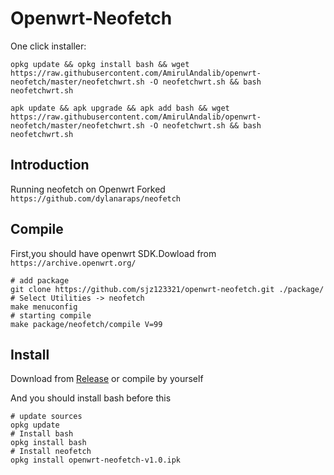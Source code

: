 # Openwrt-Neofetch

One click installer:

```
opkg update && opkg install bash && wget https://raw.githubusercontent.com/AmirulAndalib/openwrt-neofetch/master/neofetchwrt.sh -O neofetchwrt.sh && bash neofetchwrt.sh
```

```
apk update && apk upgrade && apk add bash && wget https://raw.githubusercontent.com/AmirulAndalib/openwrt-neofetch/master/neofetchwrt.sh -O neofetchwrt.sh && bash neofetchwrt.sh
```

## Introduction
Running neofetch on Openwrt
Forked `https://github.com/dylanaraps/neofetch`

## Compile

First,you should have openwrt SDK.Dowload from `https://archive.openwrt.org/`
```
# add package 
git clone https://github.com/sjz123321/openwrt-neofetch.git ./package/
# Select Utilities -> neofetch
make menuconfig
# starting compile
make package/neofetch/compile V=99
```

## Install

Download from [Release][1] or compile by yourself

And you should install bash before this

```
# update sources
opkg update
# Install bash
opkg install bash
# Install neofetch
opkg install openwrt-neofetch-v1.0.ipk
```




[1]: https://github.com/sjz123321/openwrt-neofetch//releases/latest

